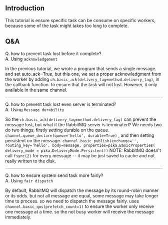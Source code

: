 ## Introduction
This tutorial is ensure specific task can be consume on specific workers, 
because some of the task might takes too long to complete.


## Q&A

Q. how to prevent task lost before it complete?  
A. Using `acknowledgement`

In the previous tutorial, we wrote a program that sends a single message. and set auto_ack=True, 
but this one, we set a proper acknowledgment from the worker by adding `ch.basic_ack(delivery_tag=method.delivery_tag)`, 
in the callback function. to ensure that the task will not lost. However, it only available in the same channel. 

---
Q. how to prevent task lost even server is terminated?  
A. Using `Message durability`

So the `ch.basic_ack(delivery_tag=method.delivery_tag)` can prevent the message lost, but what if the RabbitMQ server is terminated?
We needs two do two things, firstly setting durable on the queue. `channel.queue_declare(queue='hello', durable=True)` , and then 
setting persistent on the message. `channel.basic_publish(exchange='', routing_key='hello', body=message, properties=pika.BasicProperties(
    delivery_mode = pika.DeliveryMode.Persistent))`
NOTE: RabbitMQ doesn't call `fsync(2)` for every message -- it may be just saved to cache and not really written to the disk.

---
Q. how to ensure system send task more fairly?  
A. Using `fair dispatch`

By default, RabbitMQ will dispatch the message by its round-robin manner or its odds.
but not all message are equal, some message may take longer time to process. so we need to dispatch the message fairly.
uses `channel.basic_qos(prefetch_count=1)` to ensure the worker only receive one message at a time.
so the not busy worker will receive the message immediately.

